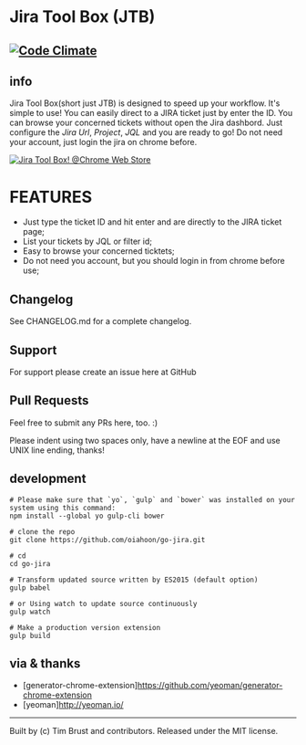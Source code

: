 # Jira Tool Box (JTB)
[![Code Climate](https://codeclimate.com/github/oiahoon/go-jira/badges/gpa.svg)](https://codeclimate.com/github/oiahoon/go-jira)
----
## info
  Jira Tool Box(short just JTB) is designed to speed up your workflow. It's simple to use!
  You can easily direct to a JIRA ticket just by enter the ID.
  You can browse your concerned tickets without open the Jira dashbord.
  Just configure the *Jira Url*, *Project*, *JQL* and you are ready to go! Do not need your account, just login the jira on chrome before.

[![Jira Tool Box! @Chrome Web Store](https://developer.chrome.com/webstore/images/ChromeWebStore_Badge_v2_206x58.png "Jira Tool Box! @Chrome Web Store")](https://chrome.google.com/webstore/detail/jira-tool-box/loekjiebmpggjjhekdeifbbbmlcdlbba?hl=zh-CN)

#  FEATURES
  - Just type the ticket ID and hit enter and are directly to the JIRA ticket page;
  - List your tickets by JQL or filter id;
  - Easy to browse your concerned ticktets;
  - Do not need you account, but you should login in from chrome before use;

## Changelog

See CHANGELOG.md for a complete changelog.

## Support

For support please create an issue here at GitHub

## Pull Requests

Feel free to submit any PRs here, too. :)

Please indent using two spaces only, have a newline at the EOF and use UNIX line ending, thanks!


## development
```bashshell
# Please make sure that `yo`, `gulp` and `bower` was installed on your system using this command:
npm install --global yo gulp-cli bower

# clone the repo
git clone https://github.com/oiahoon/go-jira.git

# cd 
cd go-jira

# Transform updated source written by ES2015 (default option)
gulp babel

# or Using watch to update source continuously
gulp watch

# Make a production version extension
gulp build
```

## via & thanks
  - [generator-chrome-extension]https://github.com/yeoman/generator-chrome-extension
  - [yeoman]http://yeoman.io/

----
Built by (c) Tim Brust and contributors. Released under the MIT license.